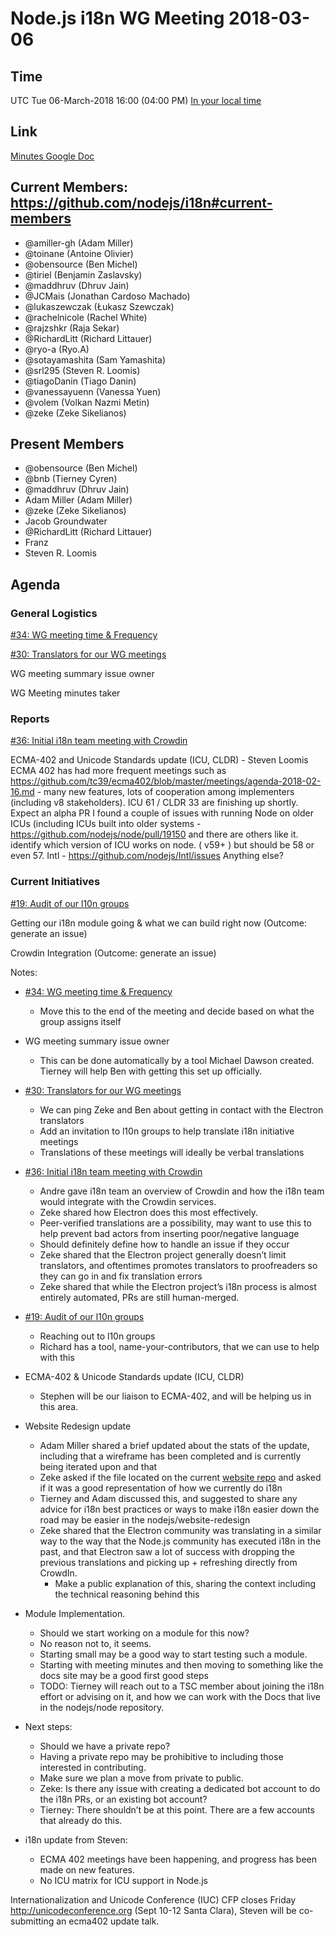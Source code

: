 # Node.js i18n WG Meeting 2018-03-06

## Time
UTC Tue 06-March-2018 16:00 (04:00 PM)
[In your local time](http://www.wolframalpha.com/input/?i=04PM+UTC,+March+06,+2018+in+local+time)

## Link
[Minutes Google Doc](https://docs.google.com/document/d/1daZuYpjomqVylkpNJ2TDLa3Gjd-3KvrNpMBkpwxNlOQ)

## Current Members: https://github.com/nodejs/i18n#current-members
- @amiller-gh (Adam Miller)
- @toinane (Antoine Olivier)
- @obensource (Ben Michel)
- @tiriel (Benjamin Zaslavsky)
- @maddhruv (Dhruv Jain)
- @JCMais (Jonathan Cardoso Machado)
- @lukaszewczak (Łukasz Szewczak)
- @rachelnicole (Rachel White)
- @rajzshkr (Raja Sekar)
- @RichardLitt (Richard Littauer)
- @ryo-a (Ryo.A)
- @sotayamashita (Sam Yamashita)
- @srl295 (Steven R. Loomis)
- @tiagoDanin (Tiago Danin)
- @vanessayuenn (Vanessa Yuen)
- @volem (Volkan Nazmi Metin)
- @zeke (Zeke Sikelianos)

## Present Members
- @obensource (Ben Michel)
- @bnb (Tierney Cyren)
- @maddhruv (Dhruv Jain)
- Adam Miller (Adam Miller)
- @zeke  (Zeke Sikelianos)
- Jacob Groundwater
- @RichardLitt (Richard Littauer)
- Franz
- Steven R. Loomis

## Agenda

### General Logistics
[#34: WG meeting time & Frequency](https://github.com/nodejs/i18n/issues/34)

[#30: Translators for our WG meetings](https://github.com/nodejs/i18n/issues/20)

WG meeting summary issue owner

WG Meeting minutes taker

### Reports
[#36: Initial i18n team meeting with Crowdin](https://github.com/nodejs/i18n/issues/36)

ECMA-402 and Unicode Standards update (ICU, CLDR) - Steven Loomis
ECMA 402 has had more frequent meetings such as https://github.com/tc39/ecma402/blob/master/meetings/agenda-2018-02-16.md  - many new features, lots of cooperation among implementers (including v8 stakeholders). 
ICU 61 / CLDR 33 are finishing up shortly.  Expect an alpha PR 
I found a couple of issues with running Node on older ICUs (including ICUs built into older systems  - https://github.com/nodejs/node/pull/19150 and there are others like it.
identify which version of ICU works on node.  ( v59+ ) but should be 58 or even 57.
Intl - https://github.com/nodejs/Intl/issues
Anything else?

### Current Initiatives
[#19: Audit of our l10n groups](https://github.com/nodejs/i18n/issues/19)

Getting our i18n module going & what we can build right now (Outcome: generate an issue)

Crowdin Integration (Outcome: generate an issue)

Notes:
- [#34: WG meeting time & Frequency](https://github.com/nodejs/i18n/issues/34)
	- Move this to the end of the meeting and decide based on what the group assigns itself

- WG meeting summary issue owner
	- This can be done automatically by a tool Michael Dawson created. Tierney will help Ben with getting this set up officially.

- [#30: Translators for our WG meetings](https://github.com/nodejs/i18n/issues/20)
	- We can ping Zeke and Ben about getting in contact with the Electron translators
	- Add an invitation to l10n groups to help translate i18n initiative meetings
	- Translations of these meetings will ideally be verbal translations

- [#36: Initial i18n team meeting with Crowdin](https://github.com/nodejs/i18n/issues/36)
	- Andre gave i18n team an overview of Crowdin and how the i18n team would integrate with the Crowdin services.
	- Zeke shared how Electron does this most effectively.
	- Peer-verified translations are a possibility, may want to use this to help prevent bad actors from inserting poor/negative language
	- Should definitely define how to handle an issue if they occur
	- Zeke shared that the Electron project generally doesn’t limit translators, and oftentimes promotes translators to proofreaders so they can go in and fix translation errors
	- Zeke shared that while the Electron project’s i18n process is almost entirely automated, PRs are still human-merged.
- [#19: Audit of our l10n groups](https://github.com/nodejs/i18n/issues/19)
	- Reaching out to l10n groups
	- Richard has a tool, name-your-contributors, that we can use to help with this
- ECMA-402 & Unicode Standards update (ICU, CLDR)
	- Stephen will be our liaison to ECMA-402, and will be helping us in this area.
- Website Redesign update
	- Adam Miller shared a brief updated about the stats of the update, including that a wireframe has been completed and is currently being iterated upon and that 
	- Zeke asked if the file located on the current [website repo](https://raw.githubusercontent.com/nodejs/nodejs.org/master/locale/uk/index.md) and asked if it was a good representation of how we currently do i18n
	- Tierney and Adam discussed this, and suggested to share any advice for i18n best practices or ways to make i18n easier down the road may be easier in the nodejs/website-redesign
	- Zeke shared that the Electron community was translating in a similar way to the way that the Node.js community has executed i18n in the past, and that Electron saw a lot of success with dropping the previous translations and picking up + refreshing directly from CrowdIn.
		- Make a public explanation of this, sharing the context including the technical reasoning behind this
- Module Implementation.
	- Should we start working on a module for this now?
	- No reason not to, it seems.
	- Starting small may be a good way to start testing such a module.
	- Starting with meeting minutes and then moving to something like the docs site may be a good first good steps
	- TODO: Tierney will reach out to a TSC member about joining the i18n effort or advising on it, and how we can work with the Docs that live in the nodejs/node repository.
- Next steps:
	- Should we have a private repo?
	- Having a private repo may be prohibitive to including those interested in contributing.
	- Make sure we plan a move from private to public.
	- Zeke: Is there any issue with creating a dedicated bot account to do the i18n PRs, or an existing bot account?
	- Tierney: There shouldn’t be at this point. There are a few accounts that already do this.
- i18n update from Steven:
	- ECMA 402 meetings have been happening, and progress has been made on new features.
	- No ICU matrix for ICU support in Node.js

Internationalization and Unicode Conference (IUC)  CFP closes Friday http://unicodeconference.org (Sept 10-12 Santa Clara), Steven will be co-submitting an ecma402 update talk.
